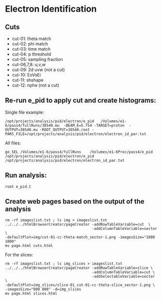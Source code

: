 # Electron Identification

## Cuts

- cut-01: theta match
- cut-02: phi match
- cut-03: time match
- cut-04: p threshold
- cut-05: sampling fraction
- cut-06,7,8: u,v,w
- cut-09: 2d uvw (not a cut)
- cut-10: EoVsEi
- cut-11: shshape
- cut-12: nphe (not a cut)


## Re-run e_pid to apply cut and create histograms:

Single file example:

`/opt/projects/analysis/pid/electron/e_pid   /Volumes/e1-6/pass4/fullRuns/30540.mu  -BEAM_E=5.754 -TARGET=proton  -OUTPUT=30540.mu -ROOT_OUTPUT=30540.root -PARS_FILE=/opt/projects/analysis/pid/electron/electron_id_par.txt
`

All files:

`go_SEL /Volumes/e1-6/pass4/fullRuns    /Volumes/e1-6Proc/pass4/e_pid   /opt/projects/analysis/pid/electron/e_pid             /opt/projects/analysis/pid/electron/electron_id_par.txt
`
## Run analysis:

`root e_pid.C`


## Create web pages based on the output of the analysis

``` 
rm -rf imageslist.txt ; ls img > imageslist.txt
../../../htmlBrowserCreator/pageCreator -addRowTableVariable=cut  \
                                        -addColumnTableVariable=sector \
-defaultPlot=img/cut-01-cc-theta-match_sector-1.png -imagesSize="1000 1000"
mv page.html cuts.html
```

For the slices:

```
rm -rf imageslist.txt ; ls img_slices > imageslist.txt
../../../htmlBrowserCreator/pageCreator -addRowTableVariable=slice \
                                        -addColumnTableVariable=cut \
                                        -addSelectableVariable=sector \
-defaultPlot=img_slices/slice-01_cut-01-cc-theta-slice_sector-1.png \
-imagesSize="800 800" -d=img_slices
mv page.html slices.html
```
